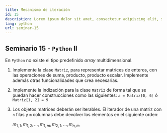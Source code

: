 ```yaml
---
title: Mecanismo de iteración
id: 15
description: Lorem ipsum dolor sit amet, consectetur adipiscing elit, sed do eiusmod tempor incididunt ut labore et dolore magna aliqua. Turpis tincidunt id aliquet risus feugiat.
lang: python
url: seminar-15
---
```


## Seminario 15 - `Python` II

En `Python` no existe el tipo predefinido _array_ multidimensional.

1. Implemente la clase `Matriz`, para representar matrices de enteros, con las operaciones de suma, producto, producto escalar. Implemente además otras funcionalidades que crea necesarias.
2. Implemente la indización para la clase `Matriz` de forma tal que se puedan hacer construcciones como las siguientes: `a = Matriz[0, 6]` ó
   `Matriz[1, 2] = 9`
3. Los objetos matrices deberán ser iterables. El iterador de una matriz con `n` filas y `m` columnas debe devolver los elementos en el siguiente orden:

   $m_{1,1}, m_{1,2}, ..., m_{1,m}, m_{2,1}, ..., m_{n,m}$
   <!-- $m_{1,1}, m_{1,2}, ..., m_{1,m}, m_{2,1}, ...,m_{n,m}$ -->
